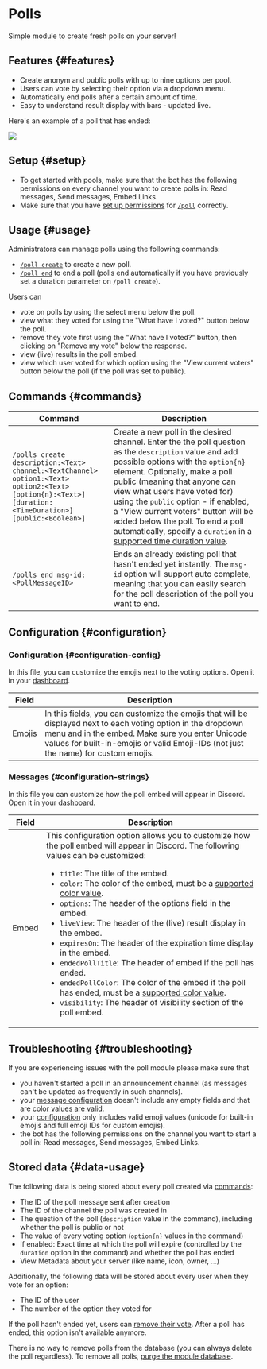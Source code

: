 # Polls

Simple module to create fresh polls on your server!

<ModuleOverview moduleName="polls" />

## Features {#features}

* Create anonym and public polls with up to nine options per pool.
* Users can vote by selecting their option via a dropdown menu.
* Automatically end polls after a certain amount of time.
* Easy to understand result display with bars - updated live.

Here's an example of a poll that has ended:

![](@site/docs/assets/custom-bot/modules/polls/example.png)

## Setup {#setup}

* To get started with pools, make sure that the bot has the following permissions on every channel you want to create
  polls in: Read messages, Send messages, Embed Links.
* Make sure that you have [set up permissions](/docs/custom-bot/slash-commands) for [`/poll`](#commands) correctly.

## Usage {#usage}

Administrators can manage polls using the following commands:

* [`/poll create`](#commands) to create a new poll.
* [`/poll end`](#commands) to end a poll (polls end automatically if you have previously set a duration parameter
  on `/poll create`).

Users can

* vote on polls by using the select menu below the poll.
* view what they voted for using the "What have I voted?" button below the poll.
* remove they vote first using the "What have I voted?" button, then clicking on "Remove my vote" below the response.
* view (live) results in the poll embed.
* view which user voted for which option using the "View current voters" button below the poll (if the poll was set to
  public).

## Commands {#commands}

<SlashCommandExplanation />

| Command                                                                                                                                                | Description                                                                                                                                                                                                                                                                                                                                                                                                                                                                         |
|--------------------------------------------------------------------------------------------------------------------------------------------------------|-------------------------------------------------------------------------------------------------------------------------------------------------------------------------------------------------------------------------------------------------------------------------------------------------------------------------------------------------------------------------------------------------------------------------------------------------------------------------------------|
| `/polls create description:<Text> channel:<TextChannel> option1:<Text> option2:<Text> [option{n}:<Text>] [duration:<TimeDuration>] [public:<Boolean>]` | Create a new poll in the desired channel. Enter the the poll question as the `description` value and add possible options with the `option{n}` element. Optionally, make a poll public (meaning that anyone can view what users have voted for) using the `public` option - if enabled, a "View current voters" button will be added below the poll. To end a poll automatically, specify a `duration` in a [supported time duration value](/docs/custom-bot/additional-features#durations). |
| `/polls end msg-id:<PollMessageID>`                                                                                                                    | Ends an already existing poll that hasn't ended yet instantly. The `msg-id` option will support auto complete, meaning that you can easily search for the poll description of the poll you want to end.                                                                                                                                                                                                                                                                             |

## Configuration {#configuration}

### Configuration {#configuration-config}

In this file, you can customize the emojis next to the voting options. Open it in
your [dashboard](https://scnx.app/glink?page=bot/configuration?query=poll&file=polls|configs/config).

| Field  | Description                                                                                                                                                                                                                                            |
|--------|--------------------------------------------------------------------------------------------------------------------------------------------------------------------------------------------------------------------------------------------------------|
| Emojis | In this fields, you can customize the emojis that will be displayed next to each voting option in the dropdown menu and in the embed. Make sure you enter Unicode values for built-in-emojis or valid Emoji-IDs (not just the name) for custom emojis. |

### Messages {#configuration-strings}

In this file you can customize how the poll embed will appear in Discord. Open it in
your [dashboard](https://scnx.app/glink?page=bot/configuration?query=poll&file=polls|configs/strings).

| Field | Description                                                                                                                                                                                                                                                                                                                                                                                                                                                                                                                                                                                                                                                                                                                                                                                                                                                                                                                                         |
|-------|-----------------------------------------------------------------------------------------------------------------------------------------------------------------------------------------------------------------------------------------------------------------------------------------------------------------------------------------------------------------------------------------------------------------------------------------------------------------------------------------------------------------------------------------------------------------------------------------------------------------------------------------------------------------------------------------------------------------------------------------------------------------------------------------------------------------------------------------------------------------------------------------------------------------------------------------------------|
| Embed | This configuration option allows you to customize how the poll embed will appear in Discord. The following values can be customized: <ul><li><code>title</code>: The title of the embed.</li><li><code>color</code>: The color of the embed, must be a <a href="/docs/custom-bot/additional-features#embed-colors">supported color value</a>.</li><li><code>options</code>: The header of the options field in the embed.</li><li><code>liveView</code>: The header of the (live) result display in the embed.</li><li><code>expiresOn</code>: The header of the expiration time display in the embed.</li><li><code>endedPollTitle</code>: The header of embed if the poll has ended.</li><li><code>endedPollColor</code>: The color of the embed if the poll has ended, must be a <a href="/docs/custom-bot/additional-features#embed-colors">supported color value</a>.</li><li><code>visibility</code>: The header of visibility section of the poll embed.</li></ul> |

## Troubleshooting {#troubleshooting}

If you are experiencing issues with the poll module please make sure that

* you haven't started a poll in an announcement channel (as messages can't be updated as frequently in such channels).
* your [message configuration](#configuration-strings) doesn't include any empty fields and that
  are [color values are valid](/docs/custom-bot/additional-features#embed-colors).
* your [configuration](#configuration-config) only includes valid emoji values (unicode for built-in emojis and full
  emoji IDs for custom emojis).
* the bot has the following permissions on the channel you want to start a poll in: Read messages, Send messages, Embed
  Links.

## Stored data {#data-usage}

The following data is being stored about every poll created via [commands](#commands):

* The ID of the poll message sent after creation
* The ID of the channel the poll was created in
* The question of the poll (`description` value in the command), including whether the poll is public or not
* The value of every voting option (`option{n}` values in the command)
* If enabled: Exact time at which the poll will expire (controlled by the `duration` option in the command) and whether
  the poll has ended
* View Metadata about your server (like name, icon, owner, …)

Additionally, the following data will be stored about every user when they vote for an option:

* The ID of the user
* The number of the option they voted for

If the poll hasn't ended yet, users can [remove their vote](#usage). After a poll has ended, this option isn't available
anymore.

There is no way to remove polls from the database (you can always delete the poll regardless). To
remove all polls, [purge the module database](/docs/custom-bot/additional-features#reset-module-database).
